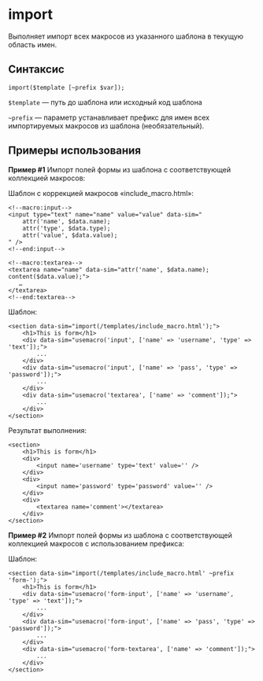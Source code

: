 # import

Выполняет импорт всех макросов из указанного шаблона в текущую область имен.

## **Синтаксис**

```text
import($template [~prefix $var]);
```

`$template` — путь до шаблона или исходный код шаблона

`~prefix` — параметр устанавливает префикс для имен всех импортируемых макросов из шаблона \(необязательный\).

## Примеры использования

**Пример \#1** Импорт полей формы из шаблона с соответствующей коллекцией макросов:

Шаблон с коррекцией макросов «include\_macro.html»:

```markup
<!--macro:input-->
<input type="text" name="name" value="value" data-sim="
    attr('name', $data.name); 
    attr('type', $data.type); 
    attr('value', $data.value);
" />
<!--end:input-->

<!--macro:textarea-->
<textarea name="name" data-sim="attr('name', $data.name); content($data.value);">
   …
</textarea>
<!--end:textarea-->
```

Шаблон:

```markup
<section data-sim="import(/templates/include_macro.html');">
    <h1>This is form</h1>
    <div data-sim="usemacro('input', ['name' => 'username', 'type' => 'text']);">
        ...
    </div>
    <div data-sim="usemacro('input', ['name' => 'pass', 'type' => 'password']);">
        ...
    </div>
    <div data-sim="usemacro('textarea', ['name' => 'comment']);">
        ...
    </div>
</section>
```

Результат выполнения:

```markup
<section>
    <h1>This is form</h1>
    <div>
        <input name='username' type='text' value='' />
    </div>
    <div>
        <input name='password' type='password' value='' />
    </div>
    <div>
        <textarea name='comment'></textarea>
    </div>
</section>
```

**Пример \#2** Импорт полей формы из шаблона с соответствующей коллекцией макросов с использованием префикса:

Шаблон:

```markup
<section data-sim="import(/templates/include_macro.html' ~prefix 'form-');">
    <h1>This is form</h1>
    <div data-sim="usemacro('form-input', ['name' => 'username', 'type' => 'text']);">
        ...
    </div>
    <div data-sim="usemacro('form-input', ['name' => 'pass', 'type' => 'password']);">
        ...
    </div>
    <div data-sim="usemacro('form-textarea', ['name' => 'comment']);">
        ...
    </div>
</section>
```

